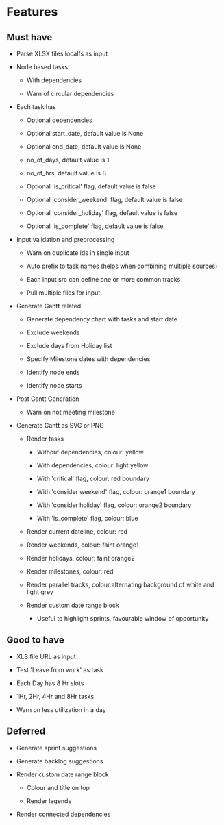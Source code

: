 # Features

## Must have

- Parse XLSX files localfs as input
  
- Node based tasks 
  
  - With dependencies

  - Warn of circular dependencies

- Each task has 
  
  - Optional dependencies
   
  - Optional start_date, default value is None
  
  - Optional end_date, default value is None
  
  - no_of_days, default value is 1
  
  - no_of_hrs, default value is 8
    
  - Optional 'is_critical' flag, default value is false
  
  - Optional 'consider_weekend' flag, default value is false
  
  - Optional 'consider_holiday' flag, default value is false
  
  - Optional 'is_complete' flag, default value is false

- Input validation and preprocessing
  
  - Warn on duplicate ids in single input

  - Auto prefix to task names (helps when combining multiple sources)
   
  - Each input src can define one or more common tracks
  
  - Pull multiple files for input
  
- Generate Gantt related 
  
  - Generate dependency chart with tasks and start date

  - Exclude weekends
    
  - Exclude days from Holiday list
    
  - Specify Milestone dates with dependencies
  
  - Identify node ends 
    
  - Identify node starts
  
- Post Gantt Generation
  
  - Warn on not meeting milestone

- Generate Gantt as SVG or PNG

  - Render tasks

    - Without dependencies, colour: yellow

    - With dependencies, colour: light yellow

    - With 'critical' flag, colour: red boundary
  
    - With 'consider weekend' flag, colour: orange1 boundary
  
    - With 'consider holiday' flag, colour: orange2 boundary

    - With 'is_complete' flag, colour: blue

  - Render current dateline, colour: red
  
  - Render weekends, colour: faint orange1

  - Render holidays, colour: faint orange2

  - Render milestones, colour: red
   
  - Render parallel tracks, colour:alternating background of white and light grey
   
  - Render custom date range block

      - Useful to highlight sprints, favourable window of opportunity

## Good to have

- XLS file URL as input
  
- Test 'Leave from work' as task

- Each Day has 8 Hr slots
  
- 1Hr, 2Hr, 4Hr and 8Hr tasks
  
- Warn on less utilization in a day

## Deferred

- Generate sprint suggestions
  
- Generate backlog suggestions
  
- Render custom date range block

    - Colour and title on top

    - Render legends
 
- Render connected dependencies








